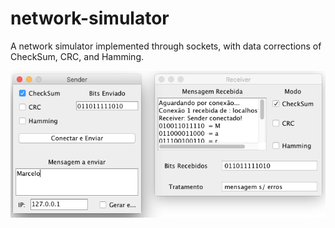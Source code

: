 # network-simulator
A network simulator implemented through sockets, with data corrections of CheckSum, CRC, and Hamming.

![Screenshot](/images/screenshot.png?raw=true "Screenshot")
